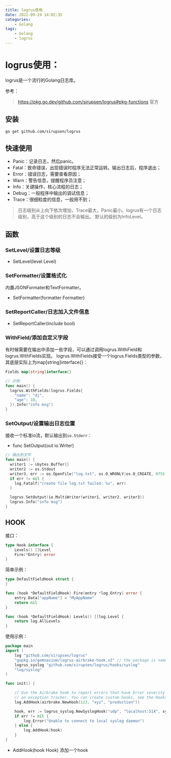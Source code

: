 ```yaml
---
title: logrus使用
date: 2022-09-24 14:02:35
categories:
    - Golang
tags:
    - Golang
    - logrus
---
```


# logrus使用：

logrus是一个流行的Golang日志库。

参考：

> https://pkg.go.dev/github.com/sirupsen/logrus#pkg-functions 官方

## 安装

```shell
go get github.com/sirupsen/logrus
```

## 快速使用

- Panic：记录日志，然后panic。
- Fatal：致命错误，出现错误时程序无法正常运转。输出日志后，程序退出；
- Error：错误日志，需要查看原因；
- Warn：警告信息，提醒程序员注意；
- Info：关键操作，核心流程的日志；
- Debug：一般程序中输出的调试信息；
- Trace：很细粒度的信息，一般用不到；

> 日志级别从上向下依次增加，Trace最大，Panic最小。logrus有一个日志级别，高于这个级别的日志不会输出。 默认的级别为InfoLevel。

## 函数

### SetLevel/设置日志等级

- SetLevel(level Level)

### SetFormatter/设置格式化

内置JSONFormater和TextFormatter。

- SetFormatter(formatter Formatter)

### SetReportCaller/日志加入文件信息

- SetReportCaller(include bool)

### WithField/添加自定义字段

有时候需要在输出中添加一些字段，可以通过调用logrus.WithField和logrus.WithFields实现。
logrus.WithFields接受一个logrus.Fields类型的参数，其底层实际上为map[string]interface{}：

```go
Fields map[string]interface{}

// 示例
func main() {
  logrus.WithFields(logrus.Fields{
    "name": "dj",
    "age": 18,
  }).Info("info msg")
}
```

### SetOutput/设置输出日志位置

接收一个标准io流，默认输出到``io.Stderr``：

- func SetOutput(out io.Writer)

```go
// 输出到文件
func main() {
  writer1 := &bytes.Buffer{}
  writer2 := os.Stdout
  writer3, err := os.OpenFile("log.txt", os.O_WRONLY|os.O_CREATE, 0755)
  if err != nil {
    log.Fatalf("create file log.txt failed: %v", err)
  }

  logrus.SetOutput(io.MultiWriter(writer1, writer2, writer3))
  logrus.Info("info msg")
}
```

## HOOK

接口：

```go
type Hook interface {
	Levels() []Level
	Fire(*Entry) error
}
```

简单示例：

```go
type DefaultFieldHook struct {
}

func (hook *DefaultFieldHook) Fire(entry *log.Entry) error {
    entry.Data["appName"] = "MyAppName"
    return nil
}

func (hook *DefaultFieldHook) Levels() []log.Level {
    return log.AllLevels
}

```

使用示例：

```go
package main
import (
	log "github.com/sirupsen/logrus"
	"gopkg.in/gemnasium/logrus-airbrake-hook.v2" // the package is named "airbrake"
	logrus_syslog "github.com/sirupsen/logrus/hooks/syslog"
	"log/syslog"
)

func init() {

	// Use the Airbrake hook to report errors that have Error severity or above to
	// an exception tracker. You can create custom hooks, see the Hooks section.
	log.AddHook(airbrake.NewHook(123, "xyz", "production"))

	hook, err := logrus_syslog.NewSyslogHook("udp", "localhost:514", syslog.LOG_INFO, "")
	if err != nil {
		log.Error("Unable to connect to local syslog daemon")
	} else {
		log.AddHook(hook)
	}
}

```

- AddHook(hook Hook) 添加一个hook